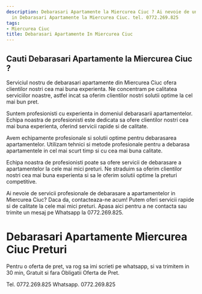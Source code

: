 ```yaml
---
description: Debarasari Apartamente la Miercurea Ciuc ? Ai nevoie de un profesionist
  in Debarasari Apartamente la Miercurea Ciuc. tel. 0772.269.825
tags:
- Miercurea Ciuc
title: Debarasari Apartamente In Miercurea Ciuc
---
```



## Cauti Debarasari Apartamente la Miercurea Ciuc ?

Serviciul nostru de debarasari apartamente din Miercurea Ciuc ofera clientilor nostri cea mai buna experienta. Ne concentram pe calitatea serviciilor noastre, astfel incat sa oferim clientilor nostri solutii optime la cel mai bun pret.

Suntem profesionisti cu experienta in domeniul debarasarii apartamentelor. Echipa noastra de profesionisti este dedicata sa ofere clientilor nostri cea mai buna experienta, oferind servicii rapide si de calitate.

Avem echipamente profesionale si solutii optime pentru debarasarea apartamentelor. Utilizam tehnici si metode profesionale pentru a debarasa apartamentele in cel mai scurt timp si cu cea mai buna calitate.

Echipa noastra de profesionisti poate sa ofere servicii de debarasare a apartamentelor la cele mai mici preturi. Ne straduim sa oferim clientilor nostri cea mai buna experienta si sa le oferim solutii optime la preturi competitive.

Ai nevoie de servicii profesionale de debarasare a apartamentelor in Miercurea Ciuc? Daca da, contacteaza-ne acum! Putem oferi servicii rapide si de calitate la cele mai mici preturi. Apasa aici pentru a ne contacta sau trimite un mesaj pe Whatsapp la 0772.269.825.

# Debarasari Apartamente Miercurea Ciuc Preturi
Pentru o oferta de pret, va rog sa imi scrieti pe whatsapp, si va trimitem in 30 min, Gratuit si fara Obligatii Oferta de Pret.

Tel. 0772.269.825
Whatsapp. 0772.269.825